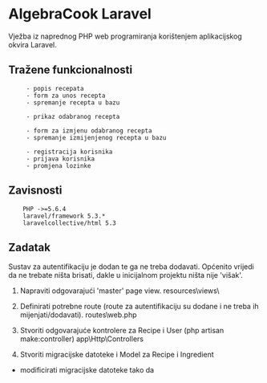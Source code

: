 # AlgebraCook Laravel

Vježba iz naprednog PHP web programiranja korištenjem aplikacijskog okvira Laravel.

## Tražene funkcionalnosti

		 - popis recepata
		 - form za unos recepta
		 - spremanje recepta u bazu
		 
		 - prikaz odabranog recepta
		 
		 - form za izmjenu odabranog recepta
		 - spremanje izmijenjenog recepta u bazu
		 
		 - registracija korisnika
		 - prijava korisnika
		 - promjena lozinke


		 
## Zavisnosti

        PHP ->=5.6.4
        laravel/framework 5.3.*
        laravelcollective/html 5.3



## Zadatak
Sustav za autentifikaciju je dodan te ga ne treba dodavati.
Općenito vrijedi da ne trebate ništa brisati, dakle u inicijalnom projektu ništa nije 'višak'.

1. Napraviti odgovarajući 'master' page view.
		resources\views\

1. Definirati potrebne route (route za autentifikaciju su dodane i ne treba ih mijenjati/dodavati).
		routes\web.php

1. Stvoriti odgovarajuće kontrolere za Recipe i User (php artisan make:controller)
		app\Http\Controllers

1. Stvoriti migracijske datoteke i Model za Recipe i Ingredient
 * modificirati migracijske datoteke tako da 